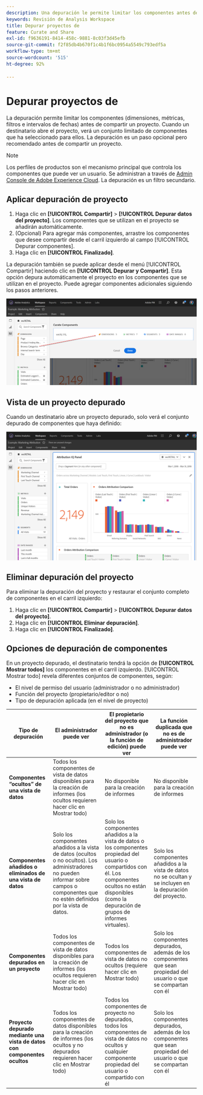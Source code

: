 ```yaml
---
description: Una depuración le permite limitar los componentes antes de compartir un proyecto.
keywords: Revisión de Analysis Workspace
title: Depurar proyectos de
feature: Curate and Share
exl-id: f9636191-8414-458c-9881-8c03f3d45efb
source-git-commit: f2f85db4b670f1c4b1f6bc0954a5549c793edf5a
workflow-type: tm+mt
source-wordcount: '515'
ht-degree: 92%

---
```


# Depurar proyectos de

La depuración permite limitar los componentes (dimensiones, métricas, filtros e intervalos de fechas) antes de compartir un proyecto. Cuando un destinatario abre el proyecto, verá un conjunto limitado de componentes que ha seleccionado para ellos. La depuración es un paso opcional pero recomendado antes de compartir un proyecto.

>[!NOTE]
> Los perfiles de productos son el mecanismo principal que controla los componentes que puede ver un usuario. Se administran a través de [Admin Console de Adobe Experience Cloud](https://experienceleague.adobe.com/docs/core-services/interface/manage-users-and-products/admin-getting-started.html?lang=es). La depuración es un filtro secundario.

## Aplicar depuración de proyecto

1. Haga clic en **[!UICONTROL Compartir]** > **[!UICONTROL Depurar datos del proyecto]**.
Los componentes que se utilizan en el proyecto se añadirán automáticamente.
1. (Opcional) Para agregar más componentes, arrastre los componentes que desee compartir desde el carril izquierdo al campo [!UICONTROL Depurar componentes].
1. Haga clic en **[!UICONTROL Finalizado]**.

La depuración también se puede aplicar desde el menú [!UICONTROL Compartir] haciendo clic en **[!UICONTROL Depurar y Compartir]**. Esta opción depura automáticamente el proyecto en los componentes que se utilizan en el proyecto. Puede agregar componentes adicionales siguiendo los pasos anteriores.

![Ventana Depurar componentes que muestra los componentes que se utilizan en el proyecto.](assets/curation-field.png)

## Vista de un proyecto depurado

Cuando un destinatario abre un proyecto depurado, solo verá el conjunto depurado de componentes que haya definido:

![Un proyecto depurado compartido que muestra los componentes que ha definido.](assets/curate-project.png)

## Eliminar depuración del proyecto

Para eliminar la depuración del proyecto y restaurar el conjunto completo de componentes en el carril izquierdo:

1. Haga clic en **[!UICONTROL Compartir]** > **[!UICONTROL Depurar datos del proyecto]**.
1. Haga clic en **[!UICONTROL Eliminar depuración]**.
1. Haga clic en **[!UICONTROL Finalizado]**.

## Opciones de depuración de componentes

En un proyecto depurado, el destinatario tendrá la opción de **[!UICONTROL Mostrar todos]** los componentes en el carril izquierdo. [!UICONTROL Mostrar todo] revela diferentes conjuntos de componentes, según:

* El nivel de permiso del usuario (administrador o no administrador)
* Función del proyecto (propietario/editor o no)
* Tipo de depuración aplicada (en el nivel de proyecto)

| Tipo de depuración | El administrador puede ver | El propietario del proyecto que no es administrador (o la función de edición) puede ver | La función duplicada que no es de administrador puede ver |
| --- | --- | --- | --- |
| **Componentes “ocultos” de una vista de datos** | Todos los componentes de vista de datos disponibles para la creación de informes (los ocultos requieren hacer clic en Mostrar todo) | No disponible para la creación de informes | No disponible para la creación de informes |
| **Componentes añadidos o eliminados de una vista de datos** | Solo los componentes añadidos a la vista de datos (ocultos o no ocultos). Los administradores no pueden informar sobre campos o componentes que no estén definidos por la vista de datos. | Solo los componentes añadidos a la vista de datos o los componentes propiedad del usuario o compartidos con él. Los componentes ocultos no están disponibles (como la depuración de grupos de informes virtuales). | Solo los componentes añadidos a la vista de datos no se ocultan y se incluyen en la depuración del proyecto. |
| **Componentes depurados en un proyecto** | Todos los componentes de vista de datos disponibles para la creación de informes (los ocultos requieren hacer clic en Mostrar todo) | Todos los componentes de vista de datos no ocultos (requiere hacer clic en Mostrar todo) | Solo los componentes depurados, además de los componentes que sean propiedad del usuario o que se compartan con él |
| **Proyecto depurado mediante una vista de datos con componentes ocultos** | Todos los componentes de datos disponibles para la creación de informes (los ocultos y no depurados requieren hacer clic en Mostrar todo) | Todos los componentes de proyecto no depurados, todos los componentes de vista de datos no ocultos y cualquier componente propiedad del usuario o compartido con él | Solo los componentes depurados, además de los componentes que sean propiedad del usuario o que se compartan con él |
